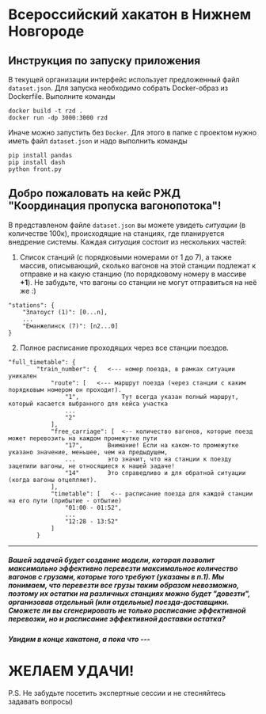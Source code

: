 # Всероссийский хакатон в Нижнем Новгороде

## Инструкция по запуску приложения
В текущей организации интерфейс использует предложенный файл ```dataset.json```. Для запуска необходимо собрать Docker-образ из Dockerfile. Выполните команды 

```
docker build -t rzd .
docker run -dp 3000:3000 rzd
```

Иначе можно запустить без `Docker`. Для этого в папке с проектом нужно иметь файл ```dataset.json``` и надо выполнить команды
```
pip install pandas
pip install dash
python front.py
```

## Добро пожаловать на кейс РЖД "Координация пропуска вагонопотока"!

В представленом файле ```dataset.json``` вы можете увидеть _ситуации_ (в количестве 100к), происходящие на станциях, где планируется внедрение системы. Каждая _ситуация_ состоит из нескольких частей:
1. Список станций (с порядковыми номерами от 1 до 7), а также массив, описывающий, сколько вагонов на этой станции подлежат к отправке и на какую станцию (по порядковому номеру в массиве __+1__). Не забудьте, что вагоны со станции не могут отправиться на неё же :)
```
"stations": {
    "Златоуст (1)": [0...n],
	...
	"Еманжелинск (7)": [n2...0]
}
```
2. Полное расписание проходящих через все станции поездов.
```
"full_timetable": {
		"train_number": {   <--- номер поезда, в рамках ситуации уникален
			"route": [   <--- маршрут поезда (через станции с каким порядковым номером он проходит). 
				"1",            Тут всегда указан полный маршрут, который касается выбранного для кейса участка
				...
				"2"
			],
			"free_carriage": [  <-- количество вагонов, которые поезд может перевозить на каждом промежутке пути
				"17",       Внимание! Если на каком-то промежутке указано значение, меньшее, чем на предыдущем,
				...         это значит, что на станции к поезду зацепили вагоны, не относящиеся к нашей задаче!
				"14"        Это справедливо и для обратной ситуации (когда вагоны отцепляют).
			],
			"timetable": [   <-- расписание поезда для каждой станции на его пути (прибытие - отбытие)
				"01:00 - 01:52",
				...
				"12:28 - 13:52"
			]
		}
```
***

##### Вашей задачей будет создание модели, которая позволит максимально эффективно перевезти максимальное количество вагонов с грузами, которые того требуют (указаны в п.1). Мы понимаем, что перевезти все грузы таким образом невозможно, поэтому их остатки на различных станциях можно будет "довезти", организовав отдельный (или отдельные) поезда-доставщики. Сможете ли вы сгенерировать не только расписание эффективной перевозки, но и расписание эффективной доставки остатка?
##### Увидим в конце хакатона, а пока что ---
# ЖЕЛАЕМ УДАЧИ!




P.S. Не забудьте посетить экспертные сессии и не стесняйтесь задавать вопросы)
